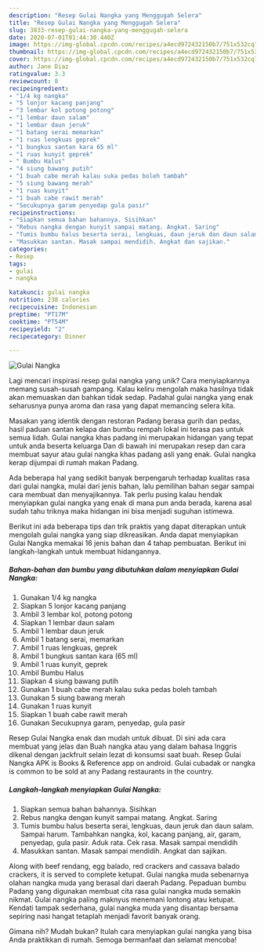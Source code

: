 ```yaml
---
description: "Resep Gulai Nangka yang Menggugah Selera"
title: "Resep Gulai Nangka yang Menggugah Selera"
slug: 3833-resep-gulai-nangka-yang-menggugah-selera
date: 2020-07-01T01:44:30.440Z
image: https://img-global.cpcdn.com/recipes/a4ecd972432150b7/751x532cq70/gulai-nangka-foto-resep-utama.jpg
thumbnail: https://img-global.cpcdn.com/recipes/a4ecd972432150b7/751x532cq70/gulai-nangka-foto-resep-utama.jpg
cover: https://img-global.cpcdn.com/recipes/a4ecd972432150b7/751x532cq70/gulai-nangka-foto-resep-utama.jpg
author: Jane Diaz
ratingvalue: 3.3
reviewcount: 8
recipeingredient:
- "1/4 kg nangka"
- "5 lonjor kacang panjang"
- "3 lembar kol potong potong"
- "1 lembar daun salam"
- "1 lembar daun jeruk"
- "1 batang serai memarkan"
- "1 ruas lengkuas geprek"
- "1 bungkus santan kara 65 ml"
- "1 ruas kunyit geprek"
- " Bumbu Halus"
- "4 siung bawang putih"
- "1 buah cabe merah kalau suka pedas boleh tambah"
- "5 siung bawang merah"
- "1 ruas kunyit"
- "1 buah cabe rawit merah"
- "Secukupnya garam penyedap gula pasir"
recipeinstructions:
- "Siapkan semua bahan bahannya. Sisihkan"
- "Rebus nangka dengan kunyit sampai matang. Angkat. Saring"
- "Tumis bumbu halus beserta serai, lengkuas, daun jeruk dan daun salam. Sampai harum. Tambahkan nangka, kol, kacang panjang, air, garam, penyedap, gula pasir. Aduk rata. Cek rasa. Masak sampai mendidih"
- "Masukkan santan. Masak sampai mendidih. Angkat dan sajikan."
categories:
- Resep
tags:
- gulai
- nangka

katakunci: gulai nangka 
nutrition: 238 calories
recipecuisine: Indonesian
preptime: "PT17M"
cooktime: "PT54M"
recipeyield: "2"
recipecategory: Dinner

---
```



![Gulai Nangka](https://img-global.cpcdn.com/recipes/a4ecd972432150b7/751x532cq70/gulai-nangka-foto-resep-utama.jpg)

Lagi mencari inspirasi resep gulai nangka yang unik? Cara menyiapkannya memang susah-susah gampang. Kalau keliru mengolah maka hasilnya tidak akan memuaskan dan bahkan tidak sedap. Padahal gulai nangka yang enak seharusnya punya aroma dan rasa yang dapat memancing selera kita.

Masakan yang identik dengan restoran Padang berasa gurih dan pedas, hasil paduan santan kelapa dan bumbu rempah lokal ini terasa pas untuk semua lidah. Gulai nangka khas padang ini merupakan hidangan yang tepat untuk anda beserta keluarga Dan di bawah ini merupakan resep dan cara membuat sayur atau gulai nangka khas padang asli yang enak. Gulai nangka kerap dijumpai di rumah makan Padang.

Ada beberapa hal yang sedikit banyak berpengaruh terhadap kualitas rasa dari gulai nangka, mulai dari jenis bahan, lalu pemilihan bahan segar sampai cara membuat dan menyajikannya. Tak perlu pusing kalau hendak menyiapkan gulai nangka yang enak di mana pun anda berada, karena asal sudah tahu triknya maka hidangan ini bisa menjadi suguhan istimewa.


Berikut ini ada beberapa tips dan trik praktis yang dapat diterapkan untuk mengolah gulai nangka yang siap dikreasikan. Anda dapat menyiapkan Gulai Nangka memakai 16 jenis bahan dan 4 tahap pembuatan. Berikut ini langkah-langkah untuk membuat hidangannya.

<!--inarticleads1-->

##### Bahan-bahan dan bumbu yang dibutuhkan dalam menyiapkan Gulai Nangka:

1. Gunakan 1/4 kg nangka
1. Siapkan 5 lonjor kacang panjang
1. Ambil 3 lembar kol, potong potong
1. Siapkan 1 lembar daun salam
1. Ambil 1 lembar daun jeruk
1. Ambil 1 batang serai, memarkan
1. Ambil 1 ruas lengkuas, geprek
1. Ambil 1 bungkus santan kara (65 ml)
1. Ambil 1 ruas kunyit, geprek
1. Ambil  Bumbu Halus
1. Siapkan 4 siung bawang putih
1. Gunakan 1 buah cabe merah kalau suka pedas boleh tambah
1. Gunakan 5 siung bawang merah
1. Gunakan 1 ruas kunyit
1. Siapkan 1 buah cabe rawit merah
1. Gunakan Secukupnya garam, penyedap, gula pasir


Resep Gulai Nangka enak dan mudah untuk dibuat. Di sini ada cara membuat yang jelas dan Buah nangka atau yang dalam bahasa Inggris dikenal dengan jackfruit selain lezat di konsumsi saat buah. Resep Gulai Nangka APK is Books &amp; Reference app on android. Gulai cubadak or nangka is common to be sold at any Padang restaurants in the country. 

<!--inarticleads2-->

##### Langkah-langkah menyiapkan Gulai Nangka:

1. Siapkan semua bahan bahannya. Sisihkan
1. Rebus nangka dengan kunyit sampai matang. Angkat. Saring
1. Tumis bumbu halus beserta serai, lengkuas, daun jeruk dan daun salam. Sampai harum. Tambahkan nangka, kol, kacang panjang, air, garam, penyedap, gula pasir. Aduk rata. Cek rasa. Masak sampai mendidih
1. Masukkan santan. Masak sampai mendidih. Angkat dan sajikan.


Along with beef rendang, egg balado, red crackers and cassava balado crackers, it is served to complete ketupat. Gulai nangka muda sebenarnya olahan nangka muda yang berasal dari daerah Padang. Pepaduan bumbu Padang yang digunakan membuat cita rasa gulai nangka muda semakin nikmat. Gulai nangka paling maknyus menemani lontong atau ketupat. Kendati tampak sederhana, gulai nangka muda yang disantap bersama sepiring nasi hangat tetaplah menjadi favorit banyak orang. 

Gimana nih? Mudah bukan? Itulah cara menyiapkan gulai nangka yang bisa Anda praktikkan di rumah. Semoga bermanfaat dan selamat mencoba!
